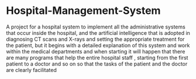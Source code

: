 # Hospital-Management-System
A project for a hospital system to implement all the administrative systems that occur inside the hospital, and the artificial intelligence that is adopted in diagnosing CT scans and X-rays and setting the appropriate treatment for the patient, but it begins with a detailed explanation of this system and work within the medical departments and when starting it will happen that there are many programs that help the entire hospital staff , starting from the first patient to a doctor and so on so that the tasks of the patient and the doctor are clearly facilitated
